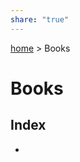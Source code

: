 ```yaml
---
share: "true"
---
```

[ home](index.md) > Books
# Books

## Index
<div><ul class="dataview list-view-ul"><li><span></span></li></ul></div>
